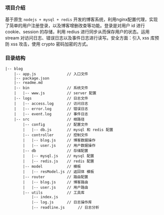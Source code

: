 ### 项目介绍

基于原生 `nodejs + mysql + redis` 开发的博客系统，利用nginx配置代理，实现了简单的用户注册登录，以及博客增删改查等功能。登录是对用户 id 进行 cookie、session 的存储，利用 redius 进行同步从而保存用户的状态。运用 stream 对访问日志、错误日志以及事件日志进行读写。安全方面：引入 xss 库预防 xss 攻击，使用 crypto 密码加密的方式。

### 目录结构
```
|-- blog
    |-- app.js              // 入口文件
    |-- package.json
    |-- readme.md
    |-- bin                 // 系统文件
    |   |-- www.js          // server 配置
    |-- logs                // 日志文件
    |   |-- access.log      // 访问日志
    |   |-- error.log       // 错误日志
    |   |-- event.log       // 事件日志
    |-- src                 // 根路径
        |-- config          // 配置文件
        |   |-- db.js       // mysql 和 redis 配置
        |-- controller      // 控制文件
        |   |-- blog.js     // 博客数据操作
        |   |-- user.js     // 用户数据操作
        |-- db              // 存储配置
        |   |-- mysql.js    // mysql 配置
        |   |-- redis.js    // redis 配置
        |-- model           // 模板
        |   |-- resModel.js // 返回体 模板
        |-- router          // 路由配置
        |   |-- blog.js     // 博客路由
        |   |-- user.js     // 用户路由
        |-- utils           // 工具库
            |-- index.js
            |-- log.js      // 日志操作库
            |-- readline.js      // 日志分析
```